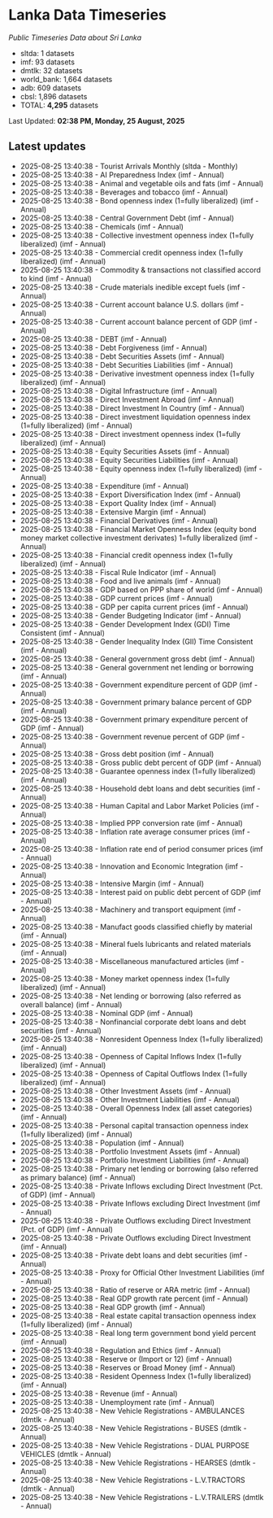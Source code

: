 # Lanka Data Timeseries
*Public Timeseries Data about Sri Lanka*

* sltda: 1 datasets
* imf: 93 datasets
* dmtlk: 32 datasets
* world_bank: 1,664 datasets
* adb: 609 datasets
* cbsl: 1,896 datasets
* TOTAL: **4,295** datasets

Last Updated: **02:38 PM, Monday, 25 August, 2025**

## Latest updates

* 2025-08-25 13:40:38 - Tourist Arrivals Monthly (sltda - Monthly)
* 2025-08-25 13:40:38 - AI Preparedness Index (imf - Annual)
* 2025-08-25 13:40:38 - Animal and vegetable oils and fats (imf - Annual)
* 2025-08-25 13:40:38 - Beverages and tobacco (imf - Annual)
* 2025-08-25 13:40:38 - Bond openness index (1=fully liberalized) (imf - Annual)
* 2025-08-25 13:40:38 - Central Government Debt (imf - Annual)
* 2025-08-25 13:40:38 - Chemicals (imf - Annual)
* 2025-08-25 13:40:38 - Collective investment openness index (1=fully liberalized) (imf - Annual)
* 2025-08-25 13:40:38 - Commercial credit openness index (1=fully liberalized) (imf - Annual)
* 2025-08-25 13:40:38 - Commodity & transactions not classified accord to kind (imf - Annual)
* 2025-08-25 13:40:38 - Crude materials inedible except fuels (imf - Annual)
* 2025-08-25 13:40:38 - Current account balance U.S. dollars (imf - Annual)
* 2025-08-25 13:40:38 - Current account balance percent of GDP (imf - Annual)
* 2025-08-25 13:40:38 - DEBT (imf - Annual)
* 2025-08-25 13:40:38 - Debt Forgiveness (imf - Annual)
* 2025-08-25 13:40:38 - Debt Securities Assets (imf - Annual)
* 2025-08-25 13:40:38 - Debt Securities Liabilities (imf - Annual)
* 2025-08-25 13:40:38 - Derivative investment openness index (1=fully liberalized) (imf - Annual)
* 2025-08-25 13:40:38 - Digital Infrastructure (imf - Annual)
* 2025-08-25 13:40:38 - Direct Investment Abroad (imf - Annual)
* 2025-08-25 13:40:38 - Direct Investment In Country (imf - Annual)
* 2025-08-25 13:40:38 - Direct investment liquidation openness index (1=fully liberalized) (imf - Annual)
* 2025-08-25 13:40:38 - Direct investment openness index (1=fully liberalized) (imf - Annual)
* 2025-08-25 13:40:38 - Equity Securities Assets (imf - Annual)
* 2025-08-25 13:40:38 - Equity Securities Liabilities (imf - Annual)
* 2025-08-25 13:40:38 - Equity openness index (1=fully liberalized) (imf - Annual)
* 2025-08-25 13:40:38 - Expenditure (imf - Annual)
* 2025-08-25 13:40:38 - Export Diversification Index (imf - Annual)
* 2025-08-25 13:40:38 - Export Quality Index (imf - Annual)
* 2025-08-25 13:40:38 - Extensive Margin (imf - Annual)
* 2025-08-25 13:40:38 - Financial Derivatives (imf - Annual)
* 2025-08-25 13:40:38 - Financial Market Openness Index (equity bond money market collective investment derivates) 1=fully liberalized (imf - Annual)
* 2025-08-25 13:40:38 - Financial credit openness index (1=fully liberalized) (imf - Annual)
* 2025-08-25 13:40:38 - Fiscal Rule Indicator (imf - Annual)
* 2025-08-25 13:40:38 - Food and live animals (imf - Annual)
* 2025-08-25 13:40:38 - GDP based on PPP share of world (imf - Annual)
* 2025-08-25 13:40:38 - GDP current prices (imf - Annual)
* 2025-08-25 13:40:38 - GDP per capita current prices (imf - Annual)
* 2025-08-25 13:40:38 - Gender Budgeting Indicator (imf - Annual)
* 2025-08-25 13:40:38 - Gender Development Index (GDI) Time Consistent (imf - Annual)
* 2025-08-25 13:40:38 - Gender Inequality Index (GII) Time Consistent (imf - Annual)
* 2025-08-25 13:40:38 - General government gross debt (imf - Annual)
* 2025-08-25 13:40:38 - General government net lending or borrowing (imf - Annual)
* 2025-08-25 13:40:38 - Government expenditure percent of GDP (imf - Annual)
* 2025-08-25 13:40:38 - Government primary balance percent of GDP (imf - Annual)
* 2025-08-25 13:40:38 - Government primary expenditure percent of GDP (imf - Annual)
* 2025-08-25 13:40:38 - Government revenue percent of GDP (imf - Annual)
* 2025-08-25 13:40:38 - Gross debt position (imf - Annual)
* 2025-08-25 13:40:38 - Gross public debt percent of GDP (imf - Annual)
* 2025-08-25 13:40:38 - Guarantee openness index (1=fully liberalized) (imf - Annual)
* 2025-08-25 13:40:38 - Household debt loans and debt securities (imf - Annual)
* 2025-08-25 13:40:38 - Human Capital and Labor Market Policies (imf - Annual)
* 2025-08-25 13:40:38 - Implied PPP conversion rate (imf - Annual)
* 2025-08-25 13:40:38 - Inflation rate average consumer prices (imf - Annual)
* 2025-08-25 13:40:38 - Inflation rate end of period consumer prices (imf - Annual)
* 2025-08-25 13:40:38 - Innovation and Economic Integration (imf - Annual)
* 2025-08-25 13:40:38 - Intensive Margin (imf - Annual)
* 2025-08-25 13:40:38 - Interest paid on public debt percent of GDP (imf - Annual)
* 2025-08-25 13:40:38 - Machinery and transport equipment (imf - Annual)
* 2025-08-25 13:40:38 - Manufact goods classified chiefly by material (imf - Annual)
* 2025-08-25 13:40:38 - Mineral fuels lubricants and related materials (imf - Annual)
* 2025-08-25 13:40:38 - Miscellaneous manufactured articles (imf - Annual)
* 2025-08-25 13:40:38 - Money market openness index (1=fully liberalized) (imf - Annual)
* 2025-08-25 13:40:38 - Net lending or borrowing (also referred as overall balance) (imf - Annual)
* 2025-08-25 13:40:38 - Nominal GDP (imf - Annual)
* 2025-08-25 13:40:38 - Nonfinancial corporate debt loans and debt securities (imf - Annual)
* 2025-08-25 13:40:38 - Nonresident Openness Index (1=fully liberalized) (imf - Annual)
* 2025-08-25 13:40:38 - Openness of Capital Inflows Index (1=fully liberalized) (imf - Annual)
* 2025-08-25 13:40:38 - Openness of Capital Outflows Index (1=fully liberalized) (imf - Annual)
* 2025-08-25 13:40:38 - Other Investment Assets (imf - Annual)
* 2025-08-25 13:40:38 - Other Investment Liabilities (imf - Annual)
* 2025-08-25 13:40:38 - Overall Openness Index (all asset categories) (imf - Annual)
* 2025-08-25 13:40:38 - Personal capital transaction openness index (1=fully liberalized) (imf - Annual)
* 2025-08-25 13:40:38 - Population (imf - Annual)
* 2025-08-25 13:40:38 - Portfolio Investment Assets (imf - Annual)
* 2025-08-25 13:40:38 - Portfolio Investment Liabilities (imf - Annual)
* 2025-08-25 13:40:38 - Primary net lending or borrowing (also referred as primary balance) (imf - Annual)
* 2025-08-25 13:40:38 - Private Inflows excluding Direct Investment (Pct. of GDP) (imf - Annual)
* 2025-08-25 13:40:38 - Private Inflows excluding Direct Investment (imf - Annual)
* 2025-08-25 13:40:38 - Private Outflows excluding Direct Investment (Pct. of GDP) (imf - Annual)
* 2025-08-25 13:40:38 - Private Outflows excluding Direct Investment (imf - Annual)
* 2025-08-25 13:40:38 - Private debt loans and debt securities (imf - Annual)
* 2025-08-25 13:40:38 - Proxy for Official Other Investment Liabilities (imf - Annual)
* 2025-08-25 13:40:38 - Ratio of reserve or ARA metric (imf - Annual)
* 2025-08-25 13:40:38 - Real GDP growth rate percent (imf - Annual)
* 2025-08-25 13:40:38 - Real GDP growth (imf - Annual)
* 2025-08-25 13:40:38 - Real estate capital transaction openness index (1=fully liberalized) (imf - Annual)
* 2025-08-25 13:40:38 - Real long term government bond yield percent (imf - Annual)
* 2025-08-25 13:40:38 - Regulation and Ethics (imf - Annual)
* 2025-08-25 13:40:38 - Reserve or (Import or 12) (imf - Annual)
* 2025-08-25 13:40:38 - Reserves or Broad Money (imf - Annual)
* 2025-08-25 13:40:38 - Resident Openness Index (1=fully liberalized) (imf - Annual)
* 2025-08-25 13:40:38 - Revenue (imf - Annual)
* 2025-08-25 13:40:38 - Unemployment rate (imf - Annual)
* 2025-08-25 13:40:38 - New Vehicle Registrations - AMBULANCES (dmtlk - Annual)
* 2025-08-25 13:40:38 - New Vehicle Registrations - BUSES (dmtlk - Annual)
* 2025-08-25 13:40:38 - New Vehicle Registrations - DUAL PURPOSE VEHICLES (dmtlk - Annual)
* 2025-08-25 13:40:38 - New Vehicle Registrations - HEARSES (dmtlk - Annual)
* 2025-08-25 13:40:38 - New Vehicle Registrations - L.V.TRACTORS (dmtlk - Annual)
* 2025-08-25 13:40:38 - New Vehicle Registrations - L.V.TRAILERS (dmtlk - Annual)